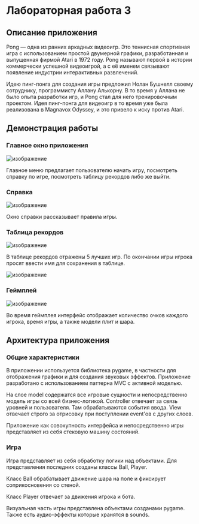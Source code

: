 # Лабораторная работа 3

## Описание приложения

Pong — одна из ранних аркадных видеоигр. Это теннисная спортивная игра с использованием простой двумерной графики, разработанная и выпущенная фирмой Atari в 1972 году. Pong называют первой в истории коммерчески успешной видеоигрой, а с её именем связывают появление индустрии интерактивных развлечений.

Идею пинг-понга для создания игры предложил Нолан Бушнелл своему сотруднику, программисту Аллану Алькорну. В то время у Аллана не было опыта разработки игр, и Pong стал для него тренировочным проектом. Идея пинг-понга для видеоигр в то время уже была реализована в Magnavox Odyssey, и это привело к иску против Atari.
## Демонстрация работы

### Главное окно приложения

![изображение](/screens/menu.png)


Главное меню предлагает пользователю начать игру, посмотреть справку по игре, посмотреть таблицу рекордов либо же выйти.

### Справка

![изображение](/screens/about.png)

Окно справки рассказывает правила игры.

### Таблица рекордов

![изображение](https://github.com/Yrian04/PPOIS3/assets/90401055/defd970d-892b-41e7-866f-e78987e05892)

В таблице рекордов отражены 5 лучших игр. По окончании игры игрока просят ввести имя для сохранения в таблице.

![изображение](/screens/table.png)

### Геймплей

![изображение](/screens/game.png)

Во время геймплея интерфейс отображает количество очков каждого игрока, 
время игры, а также модели плит и шара.

## Архитектура приложения

### Общие характеристики

В приложении используется библиотека pygame, в частности для отображения графики и для создания звуковых эффектов.
Приложение разработано с использованием паттерна MVC с активной моделью.

На слое model содержатся все игровые сущности и непосредственно модель игры со всей бизнес-логикой.
Controller отвечает за связь уровней и пользователя. Там обрабатываются события ввода.
View отвечает строго за отрисовку при поступлении event'ов с других слоев.

Приложение как совокупность интерфейса и непосредственно игры представляет из себя стековую машину состояний.

### Игра

Игра представляет из себя обработку логики над объектами.
Для представления последних созданы классы Ball, Player.

Класс Ball обрабатывает движение шара на поле и фиксирует соприкосновения со стеной.

Класс Player отвечает за движения игрока и бота.

Визуальная часть игры представлена объектами созданами pygame. 
Также есть аудио-эффекты которые хранятся в sounds.
